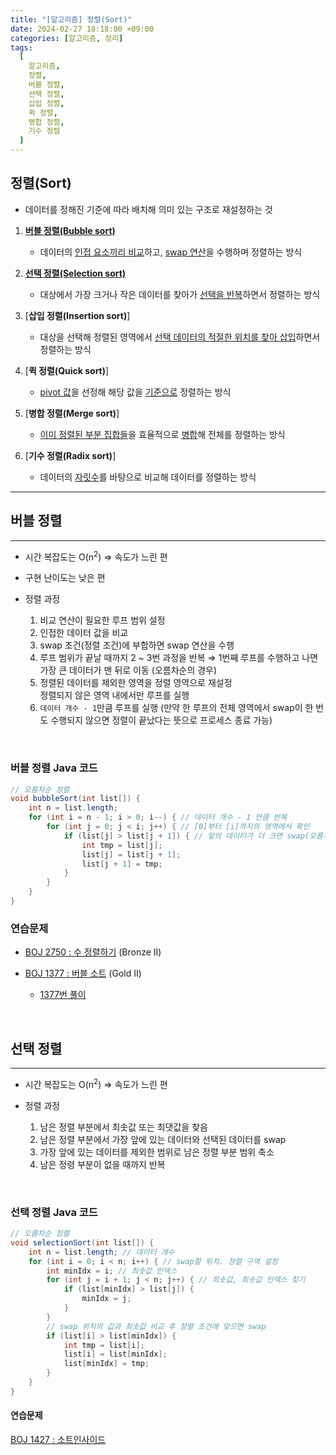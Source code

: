 ```yaml
---
title: "[알고리즘] 정렬(Sort)"
date: 2024-02-27 18:18:00 +09:00
categories: [알고리즘, 정리]
tags:
  [
    알고리즘,
    정렬,
    버블 정렬,
    선택 정렬,
    삽입 정렬,
    퀵 정렬,
    병합 정렬,
    기수 정렬
  ]
---
```


## **정렬(Sort)**

- 데이터를 정해진 기준에 따라 배치해 의미 있는 구조로 재설정하는 것

1. [**버블 정렬(Bubble sort)**](#버블-정렬)

   - 데이터의 <U>인접 요소끼리 비교</U>하고, <U>swap 연산</U>을 수행하며 정렬하는 방식

2. [**선택 정렬(Selection sort)**](#선택-정렬)

   - 대상에서 가장 크거나 작은 데이터를 찾아가 <U>선택을 반복</U>하면서 정렬하는 방식

3. [**삽입 정렬(Insertion sort)**]

   - 대상을 선택해 정렬된 영역에서 <U>선택 데이터의 적절한 위치를 찾아 삽입</U>하면서 정렬하는 방식

4. [**퀵 정렬(Quick sort)**]

   - <U>pivot 값</U>을 선정해 해당 값을 <U>기준으로</U> 정렬하는 방식

5. [**병합 정렬(Merge sort)**]

   - <U>이미 정렬된 부분 집합들</U>을 효율적으로 <U>병합</U>해 전체를 정렬하는 방식

6. [**기수 정렬(Radix sort)**]

   - 데이터의 <U>자릿수</U>를 바탕으로 비교해 데이터를 정렬하는 방식

---

## **버블 정렬**

---

- 시간 복잡도는 O(n<sup>2</sup>) ⇒ 속도가 느린 편

- 구현 난이도는 낮은 편

- 정렬 과정

  1.  비교 연산이 필요한 루프 범위 설정
  2.  인접한 데이터 값을 비교
  3.  swap 조건(정렬 조건)에 부합하면 swap 연산을 수행
  4.  루프 범위가 끝날 때까지 2 ~ 3번 과정을 반복
      ⇒ 1번째 루프를 수행하고 나면 가장 큰 데이터가 맨 뒤로 이동 (오름차순의 경우)
  5.  정렬된 데이터를 제외한 영역을 정렬 영역으로 재설정  
      정렬되지 않은 영역 내에서만 루프를 실행
  6.  `데이터 개수 - 1`만큼 루프를 실행
      (만약 한 루프의 전체 영역에서 swap이 한 번도 수행되지 않으면 정렬이 끝났다는 뜻으로 프로세스 종료 가능)

<br/>

### **버블 정렬 Java 코드**

```java
// 오름차순 정렬
void bubbleSort(int list[]) {
	int n = list.length;
	for (int i = n - 1; i > 0; i--) { // 데이터 개수 - 1 만큼 반복
		for (int j = 0; j < i; j++) { // [0]부터 [i]까지의 영역에서 확인
			if (list[j] > list[j + 1]) { // 앞의 데이터가 더 크면 swap(오름차순의 경우)
				int tmp = list[j];
				list[j] = list[j + 1];
				list[j + 1] = tmp;
			}
		}
	}
}
```

### 연습문제

- [BOJ 2750 : 수 정렬하기](https://www.acmicpc.net/problem/2750) (Bronze II)

- [BOJ 1377 : 버블 소트](https://www.acmicpc.net/problem/1377) (Gold II)
  - [1377번 풀이](https://juyeoon.github.io/posts/BOJ_1377_java/)

<br/>

## **선택 정렬**

---

- 시간 복잡도는 O(n<sup>2</sup>) ⇒ 속도가 느린 편

- 정렬 과정

  1.  남은 정렬 부분에서 최솟값 또는 최댓값을 찾음
  2.  남은 정렬 부분에서 가장 앞에 있는 데이터와 선택된 데이터를 swap
  3.  가장 앞에 있는 데이터를 제외한 범위로 남은 정렬 부분 범위 축소
  4.  남은 정령 부분이 없을 때까지 반복

<br/>

### **선택 정렬 Java 코드**

```java
// 오름차순 정렬
void selectionSort(int list[]) {
	int n = list.length; // 데이터 개수
	for (int i = 0; i < n; i++) { // swap할 위치. 정렬 구역 설정
		int minIdx = i; // 최솟값 인덱스
		for (int j = i + 1; j < n; j++) { // 최솟값, 최솟값 인덱스 찾기
			if (list[minIdx] > list[j]) {
				minIdx = j;
			}
		}
		// swap 위치의 값과 최솟값 비교 후 정렬 조건에 맞으면 swap
		if (list[i] > list[minIdx]) {
			int tmp = list[i];
			list[i] = list[minIdx];
			list[minIdx] = tmp;
		}
	}
}
```

#### 연습문제

[BOJ 1427 : 소트인사이드](https://www.acmicpc.net/problem/1427)

<br/>

<!--
## **삽입 정렬**

---

- 시간 복잡도는 O(n<sup>2</sup>) ⇒ 속도가 느린 편

- 구현 난이도는 낮은 편

- 정렬 과정

  1.  남은 정렬 부분에서 최솟값 또는 최댓값을 찾음
  2.  남은 정렬 부분에서 가장 앞에 있는 데이터와 선택된 데이터를 swap
  3.  가장 앞에 있는 데이터를 제외한 범위로 남은 정렬 부분 범위 축소
  4.  남은 정령 부분이 없을 때까지 반복

<br/>

### **선택 정렬 Java 코드**

```java
// 오름차순 정렬
void selectionSort(int list[]) {
	int n = list.length; // 데이터 개수
	for (int i = 0; i < n; i++) { // swap할 위치. 정렬 구역 설정
		int minIdx = i; // 최솟값 인덱스
		for (int j = i + 1; j < n; j++) { // 최솟값, 최솟값 인덱스 찾기
			if (list[minIdx] > list[j]) {
				minIdx = j;
			}
		}
		// swap 위치의 값과 최솟값 비교 후 정렬 조건에 맞으면 swap
		if (list[i] > list[minIdx]) {
			int tmp = list[i];
			list[i] = list[minIdx];
			list[minIdx] = tmp;
		}
	}
}
```

#### 연습문제

[BOJ 1427 : 소트인사이드](https://www.acmicpc.net/problem/1427)

<br/>
 -->

<!--
## **배운 점 메모**

---

<br/>
-->

<!-- ## **정리**

---

<br/> -->

<!--
## **참고 사이트**

---
<br/>
-->

